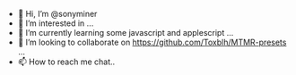 - 👋 Hi, I’m @sonyminer
- 👀 I’m interested in ...
- 🌱 I’m currently learning some javascript and applescript ...
- 💞️ I’m looking to collaborate on https://github.com/Toxblh/MTMR-presets ...
- 📫 How to reach me chat..

<!---
sonyminer/sonyminer is a ✨ special ✨ repository because its `README.md` (this file) appears on your GitHub profile.
You can click the Preview link to take a look at your changes.
--->
